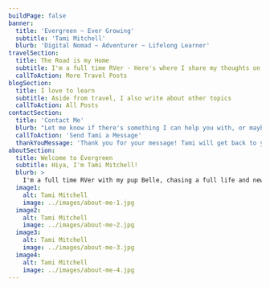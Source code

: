 ```yaml
---
buildPage: false
banner:
  title: 'Evergreen ~ Ever Growing'
  subtitle: 'Tami Mitchell'
  blurb: 'Digital Nomad ~ Adventurer ~ Lifelong Learner'
travelSection:
  title: The Road is my Home
  subtitle: I'm a full time RVer - Here's where I share my thoughts on a life of travel
  callToAction: More Travel Posts
blogSection:
  title: I love to learn
  subtitle: Aside from travel, I also write about other topics
  callToAction: All Posts
contactSection:
  title: 'Contact Me'
  blurb: "Let me know if there's something I can help you with, or maybe you just want to say hi. I welcome both!"
  callToAction: 'Send Tami a Message'
  thankYouMessage: 'Thank you for your message! Tami will get back to you shortly.'
aboutSection:
  title: Welcome to Evergreen
  subtitle: Hiya, I'm Tami Mitchell!
  blurb: >
    I'm a full time RVer with my pup Belle, chasing a full life and new adventures. I work as a web developer, and I love travel, hiking, technology, reading and music. I chose the name Evergreen because I feel like it really reflects who I am - I love exploring and learning, and I’ve found I’m happiest when I’m in an state of constant growth, and along the way I find awesome things that I want to share. And I love pine trees too!
  image1:
    alt: Tami Mitchell
    image: ../images/about-me-1.jpg
  image2:
    alt: Tami Mitchell
    image: ../images/about-me-2.jpg
  image3:
    alt: Tami Mitchell
    image: ../images/about-me-3.jpg
  image4:
    alt: Tami Mitchell
    image: ../images/about-me-4.jpg
---
```

